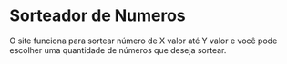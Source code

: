 # Sorteador de Numeros

O site funciona para sortear número de X valor até Y valor e você pode escolher uma quantidade de números que deseja sortear.
